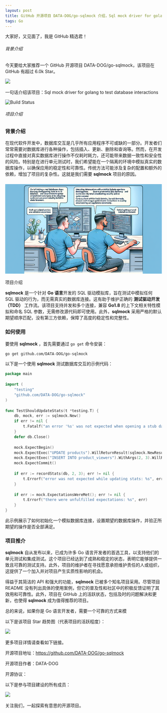 ```yaml
---
layout: post
title: GitHub 开源项目 DATA-DOG/go-sqlmock 介绍，Sql mock driver for golang to test database interactions
tags: Go
---
```


大家好，又见面了，我是 GitHub 精选君！

###### 背景介绍

今天要给大家推荐一个 GitHub 开源项目 DATA-DOG/go-sqlmock，该项目在 GitHub 有超过 6.0k Star。

![](https://stats.deeptrain.net/repo/DATA-DOG/go-sqlmock/?theme=light)

一句话介绍该项目：Sql mock driver for golang to test database interactions




![Build Status](https://travis-ci.org/DATA-DOG/go-sqlmock.svg)


###### 项目介绍

### 背景介绍

在现代软件开发中，数据库交互是几乎所有应用程序不可或缺的一部分。开发者们常常需要对数据库进行各种操作，包括插入、更新、删除和查询等。然而，在开发过程中直接对真实数据库进行操作不仅耗时耗力，还可能带来数据一致性和安全性的风险。特别是在进行单元测试时，我们希望能在一个隔离的环境中模拟真实的数据库操作，以确保应用的稳定性和可靠性。传统方法可能涉及复杂的配置和额外的依赖，增加了项目的复杂性。这就是我们需要 **sqlmock** 项目的原因。

### 

![](https://raw.githubusercontent.com/ZhuPeng/pic/master/mac/compress_tmp-b80fc6c0f20ed88683c75bbd7b623ab3.png)

项目介绍

**sqlmock** 是一个针对 **Go 语言**开发的 SQL 驱动模拟库，旨在测试中模拟任何 SQL 驱动的行为，而无需真实的数据库连接。这有助于维护正确的 **测试驱动开发（TDD）** 工作流。该项目支持并发和多个连接，兼容 **Go1.8** 的上下文相关特性模拟和命名 SQL 参数，无需修改源代码即可使用。此外，**sqlmock** 采用严格的默认期望顺序匹配，没有第三方依赖，保障了高度的稳定性和完整性。

### 如何使用

要使用 **sqlmock** ，首先需要通过 `go get` 命令安装：

```sh
go get github.com/DATA-DOG/go-sqlmock
```

以下是一个使用 **sqlmock** 测试数据库交互的示例代码：

```go
package main

import (
    "testing"
    "github.com/DATA-DOG/go-sqlmock"
)

func TestShouldUpdateStats(t *testing.T) {
    db, mock, err := sqlmock.New()
    if err != nil {
        t.Fatalf("an error '%s' was not expected when opening a stub database connection", err)
    }
    defer db.Close()

    mock.ExpectBegin()
    mock.ExpectExec("UPDATE products").WillReturnResult(sqlmock.NewResult(1, 1))
    mock.ExpectExec("INSERT INTO product_viewers").WithArgs(2, 3).WillReturnResult(sqlmock.NewResult(1, 1))
    mock.ExpectCommit()
  
    if err := recordStats(db, 2, 3); err != nil {
        t.Errorf("error was not expected while updating stats: %s", err)
    }
  
    if err := mock.ExpectationsWereMet(); err != nil {
        t.Errorf("there were unfulfilled expectations: %s", err)
    }
}
```

此示例展示了如何初始化一个模拟数据库连接，设置期望的数据库操作，并验正所期望的操作是否全部满足。

### 项目推介

**sqlmock** 自从发布以来，已成为许多 Go 语言开发者的首选工具，以支持他们的单元测试和集成测试。这个项目已经达到了成熟和稳定的状态，表明它能够提供一致且可靠的测试支持。此外，项目的维护者在寻找愿意承担维护责任的人或组织，这提供了一个加入并对项目产生实质性影响的机会。

得益于其简洁的 API 和强大的功能，**sqlmock** 已被多个知名项目采用。尽管项目 README 没有列出具体的使用案例，但它的普及性和社区中的积极反馈证明了其效用和可靠性。此外，项目在 GitHub 上的活跃状态，包括及时的问题解决和更新，也使得 **sqlmock** 成为值得推荐的项目。

总的来说，如果你是 Go 语言开发者，需要一个可靠的方式来模

以下是该项目 Star 趋势图（代表项目的活跃程度）：

![](https://api.star-history.com/svg?repos=DATA-DOG/go-sqlmock&type=Timeline)

更多项目详情请查看如下链接。

开源项目地址：https://github.com/DATA-DOG/go-sqlmock 

开源项目作者：DATA-DOG

开源协议：

以下是参与项目建设的所有成员：

![](https://contrib.rocks/image?repo=DATA-DOG/go-sqlmock)

关注我们，一起探索有意思的开源项目。

